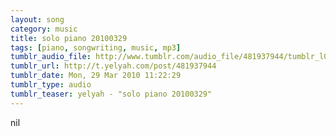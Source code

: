 ```yaml
---
layout: song
category: music
title: solo piano 20100329
tags: [piano, songwriting, music, mp3]
tumblr_audio_file: http://www.tumblr.com/audio_file/481937944/tumblr_l01xhhABLe1qzo4ep
tumblr_url: http://t.yelyah.com/post/481937944
tumblr_date: Mon, 29 Mar 2010 11:22:29
tumblr_type: audio
tumblr_teaser: yelyah - "solo piano 20100329"
---
```

nil
